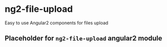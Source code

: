 # ng2-file-upload
Easy to use Angular2 components for files upload

## Placeholder for `ng2-file-upload` angular2 module
